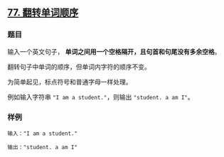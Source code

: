 ## [77. 翻转单词顺序](https://www.acwing.com/problem/content/73/)

### 题目

输入一个英文句子， **单词之间用一个空格隔开，且句首和句尾没有多余空格**。

翻转句子中单词的顺序，但单词内字符的顺序不变。

为简单起见，标点符号和普通字母一样处理。

例如输入字符串 `"I am a student."`，则输出 `"student. a am I"`。

### 样例

```
输入："I am a student."

输出："student. a am I"
```
